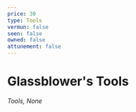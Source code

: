 ```yaml
---
price: 30
type: Tools
vermun: false
seen: false
owned: false
attunement: false
---
```

# Glassblower's Tools

*Tools, None*